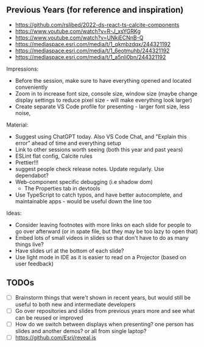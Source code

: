 ## Previous Years (for reference and inspiration)

- https://github.com/rslibed/2022-ds-react-ts-calcite-components
- https://www.youtube.com/watch?v=R-J_xsYGRKg
- https://www.youtube.com/watch?v=UNkjECNnB-Q
- https://mediaspace.esri.com/media/t/1_qkmbzdqx/244321192
- https://mediaspace.esri.com/media/t/1_6eotmuhb/244321192
- https://mediaspace.esri.com/media/t/1_a5nli0bn/244321192

Impressions:

- Before the session, make sure to have everything opened and located
  conveniently
- Zoom in to increase font size, console size, window size (maybe change display
  settings to reduce pixel size - will make everything look larger)
- Create separate VS Code profile for presenting - larger font size, less noise,

Material:

- Suggest using ChatGPT today. Also VS Code Chat, and "Explain this error" ahead
  of time and everything setup
- Link to other sessions worth seeing (both this year and past years)
- ESLint flat config, Calcite rules
- Prettier!!!
- suggest people check release notes. Update regularly. Use dependabot?
- Web-component specific debugging (i.e shadow dom)
  - The Properties tab in devtools
- Use TypeScript to catch typos, and have better autocomplete, and maintainable
  apps - would be useful down the line too

Ideas:

- Consider leaving footnotes with more links on each slide for people to go over
  afterward (or in spate file, but they may be too lazy to open that)
- Embed lots of small videos in slides so that don't have to do as many things
  live?
- Have slides url at the bottom of each slide?
- Use light mode in IDE as it is easier to read on a Projector (based on user
  feedback)

## TODOs

- [ ] Brainstorm things that were't shown in recent years, but would still be
      useful to both new and intermediate developers
- [ ] Go over repositories and slides from previous years more and see what can
      be reused or improved
- [ ] How do we switch between displays when presenting? one person has slides
      and another demos? or all from single laptop?
- [ ] https://github.com/Esri/reveal.js
